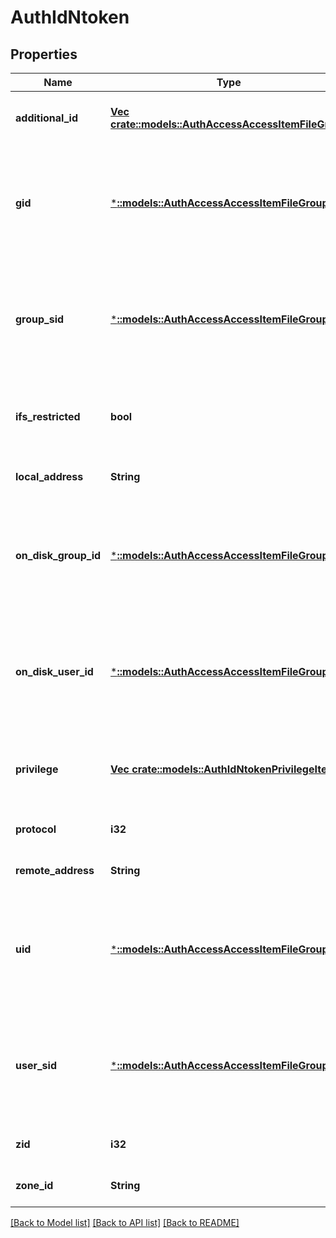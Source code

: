 # AuthIdNtoken

## Properties
Name | Type | Description | Notes
------------ | ------------- | ------------- | -------------
**additional_id** | [**Vec <crate::models::AuthAccessAccessItemFileGroup>**](AuthAccessAccessItemFileGroup.md) | Specifies additional UIDs, GIDs, and SIDs. | [optional] [default to null]
**gid** | [***::models::AuthAccessAccessItemFileGroup**](AuthAccessAccessItemFileGroup.md) | Specifies properties for a persona, which consists of either a &#39;type&#39; and a &#39;name&#39; or an &#39;ID&#39;. | [optional] [default to null]
**group_sid** | [***::models::AuthAccessAccessItemFileGroup**](AuthAccessAccessItemFileGroup.md) | Specifies properties for a persona, which consists of either a &#39;type&#39; and a &#39;name&#39; or an &#39;ID&#39;. | [optional] [default to null]
**ifs_restricted** | **bool** | Indicates if this user has restricted access to the /ifs file system. | [optional] [default to null]
**local_address** | **String** |  | [optional] [default to null]
**on_disk_group_id** | [***::models::AuthAccessAccessItemFileGroup**](AuthAccessAccessItemFileGroup.md) | Specifies properties for a persona, which consists of either a &#39;type&#39; and a &#39;name&#39; or an &#39;ID&#39;. | [optional] [default to null]
**on_disk_user_id** | [***::models::AuthAccessAccessItemFileGroup**](AuthAccessAccessItemFileGroup.md) | Specifies properties for a persona, which consists of either a &#39;type&#39; and a &#39;name&#39; or an &#39;ID&#39;. | [optional] [default to null]
**privilege** | [**Vec <crate::models::AuthIdNtokenPrivilegeItem>**](AuthIdNtokenPrivilegeItem.md) | Specifies the privileges granted to the currently authenticated user. | [optional] [default to null]
**protocol** | **i32** |  | [optional] [default to null]
**remote_address** | **String** |  | [optional] [default to null]
**uid** | [***::models::AuthAccessAccessItemFileGroup**](AuthAccessAccessItemFileGroup.md) | Specifies properties for a persona, which consists of either a &#39;type&#39; and a &#39;name&#39; or an &#39;ID&#39;. | [optional] [default to null]
**user_sid** | [***::models::AuthAccessAccessItemFileGroup**](AuthAccessAccessItemFileGroup.md) | Specifies properties for a persona, which consists of either a &#39;type&#39; and a &#39;name&#39; or an &#39;ID&#39;. | [optional] [default to null]
**zid** | **i32** |  | [optional] [default to null]
**zone_id** | **String** |  | [optional] [default to null]

[[Back to Model list]](../README.md#documentation-for-models) [[Back to API list]](../README.md#documentation-for-api-endpoints) [[Back to README]](../README.md)


